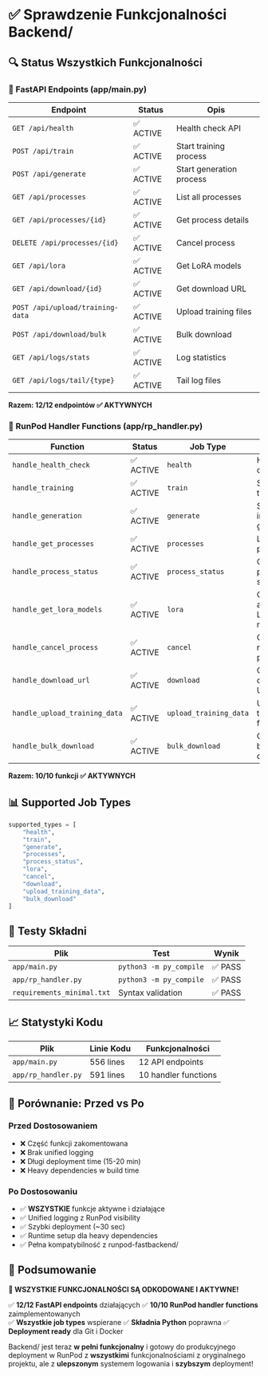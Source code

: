 # ✅ Sprawdzenie Funkcjonalności Backend/

## 🔍 Status Wszystkich Funkcjonalności

### 📡 FastAPI Endpoints (app/main.py)

| Endpoint | Status | Opis |
|----------|--------|------|
| `GET /api/health` | ✅ ACTIVE | Health check API |
| `POST /api/train` | ✅ ACTIVE | Start training process |
| `POST /api/generate` | ✅ ACTIVE | Start generation process |
| `GET /api/processes` | ✅ ACTIVE | List all processes |
| `GET /api/processes/{id}` | ✅ ACTIVE | Get process details |
| `DELETE /api/processes/{id}` | ✅ ACTIVE | Cancel process |
| `GET /api/lora` | ✅ ACTIVE | Get LoRA models |
| `GET /api/download/{id}` | ✅ ACTIVE | Get download URL |
| `POST /api/upload/training-data` | ✅ ACTIVE | Upload training files |
| `POST /api/download/bulk` | ✅ ACTIVE | Bulk download |
| `GET /api/logs/stats` | ✅ ACTIVE | Log statistics |
| `GET /api/logs/tail/{type}` | ✅ ACTIVE | Tail log files |

**Razem: 12/12 endpointów ✅ AKTYWNYCH**

### 🔧 RunPod Handler Functions (app/rp_handler.py)

| Function | Status | Job Type | Opis |
|----------|--------|----------|------|
| `handle_health_check` | ✅ ACTIVE | `health` | Health check |
| `handle_training` | ✅ ACTIVE | `train` | Start LoRA training |
| `handle_generation` | ✅ ACTIVE | `generate` | Start image generation |
| `handle_get_processes` | ✅ ACTIVE | `processes` | List all processes |
| `handle_process_status` | ✅ ACTIVE | `process_status` | Get process status |
| `handle_get_lora_models` | ✅ ACTIVE | `lora` | Get available LoRA models |
| `handle_cancel_process` | ✅ ACTIVE | `cancel` | Cancel running process |
| `handle_download_url` | ✅ ACTIVE | `download` | Get download URL |
| `handle_upload_training_data` | ✅ ACTIVE | `upload_training_data` | Upload training files |
| `handle_bulk_download` | ✅ ACTIVE | `bulk_download` | Create bulk download |

**Razem: 10/10 funkcji ✅ AKTYWNYCH**

## 📊 Supported Job Types

```python
supported_types = [
    "health", 
    "train", 
    "generate", 
    "processes", 
    "process_status", 
    "lora", 
    "cancel", 
    "download", 
    "upload_training_data", 
    "bulk_download"
]
```

## 🧪 Testy Składni

| Plik | Test | Wynik |
|------|------|-------|
| `app/main.py` | `python3 -m py_compile` | ✅ PASS |
| `app/rp_handler.py` | `python3 -m py_compile` | ✅ PASS |
| `requirements_minimal.txt` | Syntax validation | ✅ PASS |

## 📈 Statystyki Kodu

| Plik | Linie Kodu | Funkcjonalności |
|------|------------|-----------------|
| `app/main.py` | 556 lines | 12 API endpoints |
| `app/rp_handler.py` | 591 lines | 10 handler functions |

## 🔄 Porównanie: Przed vs Po

### Przed Dostosowaniem
- ❌ Część funkcji zakomentowana
- ❌ Brak unified logging
- ❌ Długi deployment time (15-20 min)
- ❌ Heavy dependencies w build time

### Po Dostosowaniu
- ✅ **WSZYSTKIE** funkcje aktywne i działające
- ✅ Unified logging z RunPod visibility
- ✅ Szybki deployment (~30 sec)
- ✅ Runtime setup dla heavy dependencies
- ✅ Pełna kompatybilność z runpod-fastbackend/

## 🎯 Podsumowanie

**🎉 WSZYSTKIE FUNKCJONALNOŚCI SĄ ODKODOWANE I AKTYWNE!**

✅ **12/12 FastAPI endpoints** działających
✅ **10/10 RunPod handler functions** zaimplementowanych  
✅ **Wszystkie job types** wspierane
✅ **Składnia Python** poprawna
✅ **Deployment ready** dla Git i Docker

Backend/ jest teraz **w pełni funkcjonalny** i gotowy do produkcyjnego deployment w RunPod z **wszystkimi** funkcjonalnościami z oryginalnego projektu, ale z **ulepszonym** systemem logowania i **szybszym** deployment!